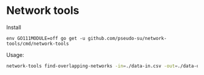 # Network tools

Install
```
env GO111MODULE=off go get -u github.com/pseudo-su/network-tools/cmd/network-tools
```

Usage:
```sh
network-tools find-overlapping-networks -in=./data-in.csv -out=./data-out.csv
```
